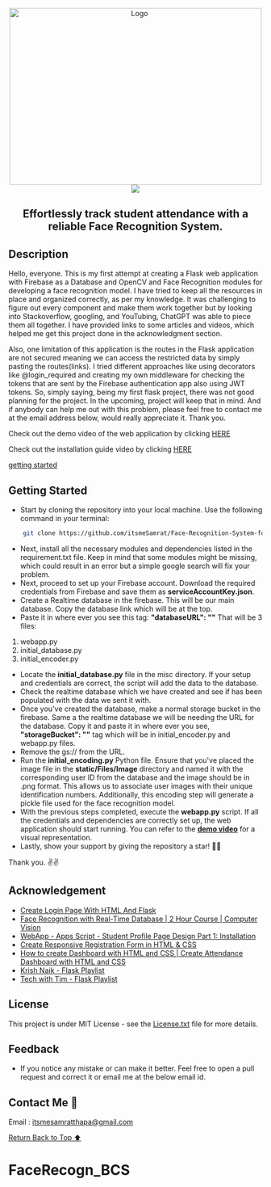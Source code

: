 <br>
<div align="center">
    <a href="https://github.com/itsmeSamrat" target="_blank">
        <img src="https://github.com/itsmeSamrat/Face-Recognition-System-for-Student-Attendance/blob/main/misc/app.png?raw=true"
        alt="Logo" width="500" height="350">
    </a>
</div>

<div align="center">
<img src="https://readme-typing-svg.demolab.com?font=Fira+Code&duration=1500&pause=200&center=true&vCenter=true&multiline=true&width=435&height=100&lines=Face+Recognition+System+;for+Student+Attendance">
</div>

<h2 align="center"> Effortlessly track student attendance with a reliable Face Recognition System. </h2>

## Description

Hello, everyone. This is my first attempt at creating a Flask web application with Firebase as a Database and OpenCV and Face Recognition modules for developing a face recognition model. I have tried to keep all the resources in place and organized correctly, as per my knowledge. It was challenging to figure out every component and make them work together but by looking into Stackoverflow, googling, and YouTubing, ChatGPT was able to piece them all together. I have provided links to some articles and videos, which helped me get this project done in the acknowledgment section.

Also, one limitation of this application is the routes in the Flask application are not secured meaning we can access the restricted data by simply pasting the routes(links). I tried different approaches like using decorators like @login_required and creating my own middleware for checking the tokens that are sent by the Firebase authentication app also using JWT tokens. So, simply saying, being my first flask project, there was not good planning for the project. In the upcoming, project will keep that in mind. And if anybody can help me out with this problem, please feel free to contact me at the email address below, would really appreciate it. Thank you.

Check out the demo video of the web application by clicking [HERE](https://youtu.be/Zc-t0mjkiWk)

Check out the installation guide video by clicking [HERE](https://www.youtube.com/watch?v=g1A_u9tW9V4)

[getting started](#getting-started)

## Getting Started

- Start by cloning the repository into your local machine. Use the following command in your terminal:

```bash
    git clone https://github.com/itsmeSamrat/Face-Recognition-System-for-Student-Attendance.git
```

- Next, install all the necessary modules and dependencies listed in the requirement.txt file. Keep in mind that some modules might be missing, which could result in an error but a simple google search will fix your problem.
- Next, proceed to set up your Firebase account. Download the required credentials from Firebase and save them as **serviceAccountKey.json**.
- Create a Realtime database in the firebase. This will be our main database. Copy the database link which will be at the top.
- Paste it in where ever you see this tag: **"databaseURL": "<paste here>"** That will be 3 files:
1. webapp.py
2. initial_database.py
3. initial_encoder.py
- Locate the **initial_database.py** file in the misc directory. If your setup and credentials are correct, the script will add the data to the database.
- Check the realtime database which we have created and see if has been populated with the data we sent it with.
- Once you've created the database, make a normal storage bucket in the firebase. Same a the realtime database we will be needing the URL for the database. Copy it and paste it in where ever you see, **"storageBucket": "<paste here>"** tag which will be in initial_encoder.py and webapp.py files.
- Remove the gs:// from the URL.
- Run the **initial_encoding.py** Python file. Ensure that you've placed the image file in the **static/Files/Image** directory and named it with the corresponding user ID from the database and the image should be in .png format. This allows us to associate user images with their unique identification numbers. Additionally, this encoding step will generate a pickle file used for the face recognition model.
- With the previous steps completed, execute the **webapp.py** script. If all the credentials and dependencies are correctly set up, the web application should start running. You can refer to the **[demo video](https://youtu.be/Zc-t0mjkiWk)** for a visual representation.
- Lastly, show your support by giving the repository a star! 🙂😁

Thank you. ✌✌

## Acknowledgement

- [Create Login Page With HTML And Flask](https://www.youtube.com/watch?v=R-hkzqjRMwM&t=244s)
- [Face Recognition with Real-Time Database | 2 Hour Course | Computer Vision](https://www.youtube.com/watch?v=iBomaK2ARyI)
- [WebApp - Apps Script - Student Profile Page Design Part 1: Installation](https://www.youtube.com/watch?v=DpWkW-ibAOk)
- [Create Responsive Registration Form in HTML & CSS](https://www.codingnepalweb.com/create-registration-form-html-css/)
- [How to create Dashboard with HTML and CSS | Create Attendance Dashboard with HTML and CSS](https://www.youtube.com/watch?v=IqAPhLLd_bM)
- [Krish Naik - Flask Playlist](https://www.youtube.com/playlist?list=PLZoTAELRMXVPBaLN3e-uoVRR9hlRFRfUc)
- [Tech with Tim - Flask Playlist](https://www.youtube.com/playlist?list=PLzMcBGfZo4-n4vJJybUVV3Un_NFS5EOgX)

## License

This project is under MIT License - see the [License.txt](https://github.com/itsmeSamrat/Face-Recognition-System-for-Student-Attendance/blob/main/license.txt) file for more details.

## Feedback

- If you notice any mistake or can make it better. Feel free to open a pull request and correct it or email me at the below email id.

## Contact Me 📨

Email : [itsmesamratthapa@gmail.com](mailto:itsmesamratthapa@gmail.com)

<!-- Back to the top -->

[Return Back to Top ⬆️](#getting-started)
# FaceRecogn_BCS
